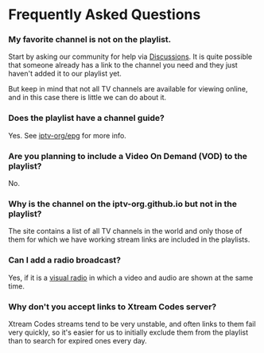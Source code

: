 # Frequently Asked Questions

### My favorite channel is not on the playlist.

Start by asking our community for help via [Discussions](https://github.com/orgs/iptv-org/discussions). It is quite possible that someone already has a link to the channel you need and they just haven't added it to our playlist yet.

But keep in mind that not all TV channels are available for viewing online, and in this case there is little we can do about it.

### Does the playlist have a channel guide?

Yes. See [iptv-org/epg](https://github.com/iptv-org/epg) for more info.

### Are you planning to include a Video On Demand (VOD) to the playlist?

No.

### Why is the channel on the iptv-org.github.io but not in the playlist?

The site contains a list of all TV channels in the world and only those of them for which we have working stream links are included in the playlists.

### Can I add a radio broadcast?

Yes, if it is a [visual radio](https://en.wikipedia.org/wiki/Visual_radio) in which a video and audio are shown at the same time.

### Why don't you accept links to Xtream Codes server?

Xtream Codes streams tend to be very unstable, and often links to them fail very quickly, so it's easier for us to initially exclude them from the playlist than to search for expired ones every day.

